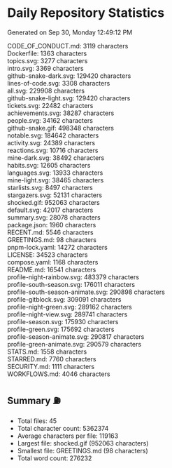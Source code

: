 # Daily Repository Statistics
Generated on Sep 30, Monday 12:49:12 PM  

CODE_OF_CONDUCT.md: 3119 characters  
Dockerfile: 1363 characters  
topics.svg: 3277 characters  
intro.svg: 3369 characters  
github-snake-dark.svg: 129420 characters  
lines-of-code.svg: 3308 characters  
all.svg: 229908 characters  
github-snake-light.svg: 129420 characters  
tickets.svg: 22482 characters  
achievements.svg: 38287 characters  
people.svg: 34162 characters  
github-snake.gif: 498348 characters  
notable.svg: 184642 characters  
activity.svg: 24389 characters  
reactions.svg: 10716 characters  
mine-dark.svg: 38492 characters  
habits.svg: 12605 characters  
languages.svg: 13933 characters  
mine-light.svg: 38465 characters  
starlists.svg: 8497 characters  
stargazers.svg: 52131 characters  
shocked.gif: 952063 characters  
default.svg: 42017 characters  
summary.svg: 28078 characters  
package.json: 1960 characters  
RECENT.md: 5546 characters  
GREETINGS.md: 98 characters  
pnpm-lock.yaml: 14272 characters  
LICENSE: 34523 characters  
compose.yaml: 1168 characters  
README.md: 16541 characters  
profile-night-rainbow.svg: 483379 characters  
profile-south-season.svg: 176011 characters  
profile-south-season-animate.svg: 290898 characters  
profile-gitblock.svg: 309091 characters  
profile-night-green.svg: 289162 characters  
profile-night-view.svg: 289741 characters  
profile-season.svg: 175930 characters  
profile-green.svg: 175692 characters  
profile-season-animate.svg: 290817 characters  
profile-green-animate.svg: 290579 characters  
STATS.md: 1558 characters  
STARRED.md: 7760 characters  
SECURITY.md: 1111 characters  
WORKFLOWS.md: 4046 characters  

## Summary ⛽  
- Total files: 45  
- Total character count: 5362374  
- Average characters per file: 119163  
- Largest file: shocked.gif (952063 characters)  
- Smallest file: GREETINGS.md (98 characters)  
- Total word count: 276232  

